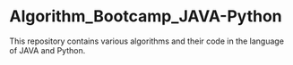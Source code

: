 # Algorithm_Bootcamp_JAVA-Python
This repository contains various algorithms and their code in the language of JAVA and Python.
